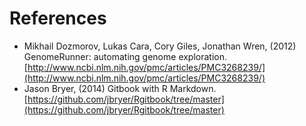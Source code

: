 # References





- Mikhail Dozmorov, Lukas Cara, Cory Giles, Jonathan Wren,   (2012) GenomeRunner: automating genome exploration.  [http://www.ncbi.nlm.nih.gov/pmc/articles/PMC3268239/](http://www.ncbi.nlm.nih.gov/pmc/articles/PMC3268239/)
- Jason Bryer,   (2014) Gitbook with R Markdown.  [https://github.com/jbryer/Rgitbook/tree/master](https://github.com/jbryer/Rgitbook/tree/master)


